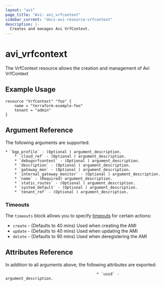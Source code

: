 ```yaml
---
layout: "avi"
page_title: "Avi: avi_vrfcontext"
sidebar_current: "docs-avi-resource-vrfcontext"
description: |-
  Creates and manages Avi VrfContext.
---
```


# avi_vrfcontext

The VrfContext resource allows the creation and management of Avi VrfContext

## Example Usage

```hcl
resource "VrfContext" "foo" {
    name = "terraform-example-foo"
    tenant = "admin"
}
```

## Argument Reference

The following arguments are supported:

    * `bgp_profile` - (Optional ) argument_description.
        * `cloud_ref` - (Optional ) argument_description.
        * `debugvrfcontext` - (Optional ) argument_description.
        * `description` - (Optional ) argument_description.
        * `gateway_mon` - (Optional ) argument_description.
        * `internal_gateway_monitor` - (Optional ) argument_description.
        * `name` - (Required) argument_description.
        * `static_routes` - (Optional ) argument_description.
        * `system_default` - (Optional ) argument_description.
        * `tenant_ref` - (Optional ) argument_description.

### Timeouts

The `timeouts` block allows you to specify [timeouts](https://www.terraform.io/docs/configuration/resources.html#timeouts) for certain actions:

* `create` - (Defaults to 40 mins) Used when creating the AMI
* `update` - (Defaults to 40 mins) Used when updating the AMI
* `delete` - (Defaults to 90 mins) Used when deregistering the AMI

## Attributes Reference

In addition to all arguments above, the following attributes are exported:

                                            * `uuid` - argument_description.
